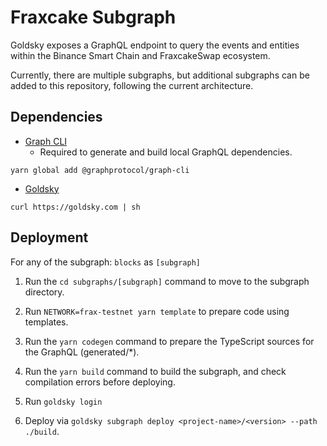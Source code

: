 # Fraxcake Subgraph

Goldsky exposes a GraphQL endpoint to query the events and entities within the Binance Smart Chain and FraxcakeSwap ecosystem.

Currently, there are multiple subgraphs, but additional subgraphs can be added to this repository, following the current architecture.

## Dependencies

- [Graph CLI](https://github.com/graphprotocol/graph-cli)
  - Required to generate and build local GraphQL dependencies.
```shell
yarn global add @graphprotocol/graph-cli
```

- [Goldsky](https://docs.goldsky.com/subgraphs/deploying-subgraphs)
```shell
curl https://goldsky.com | sh
```

## Deployment

For any of the subgraph: `blocks` as `[subgraph]`

1. Run the `cd subgraphs/[subgraph]` command to move to the subgraph directory.

2. Run `NETWORK=frax-testnet yarn template` to prepare code using templates.

3. Run the `yarn codegen` command to prepare the TypeScript sources for the GraphQL (generated/\*).

4. Run the `yarn build` command to build the subgraph, and check compilation errors before deploying.

5. Run `goldsky login`

6. Deploy via `goldsky subgraph deploy <project-name>/<version> --path ./build`.

